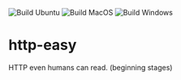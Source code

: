 ![Build Ubuntu](https://github.com/PurityLake/http-easy/workflows/Build%20Ubuntu/badge.svg?branch=master)
![Build MacOS](https://github.com/PurityLake/http-easy/workflows/Build%20MacOS/badge.svg?branch=master)
![Build Windows](https://github.com/PurityLake/http-easy/workflows/Build%20Windows/badge.svg?branch=master)

# http-easy
HTTP even humans can read. (beginning stages)
